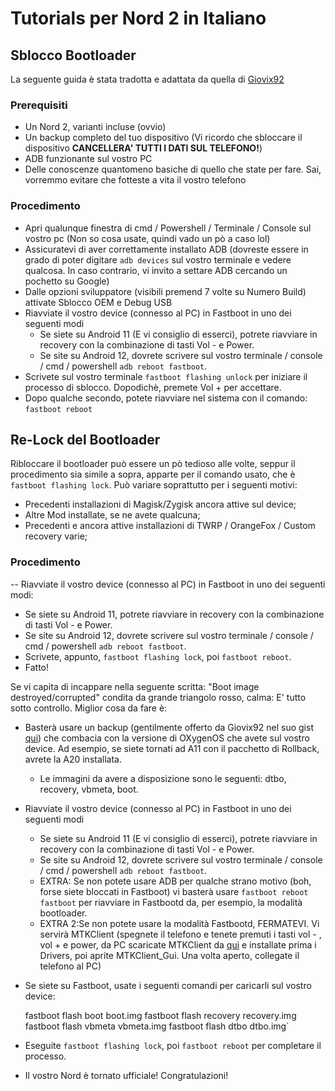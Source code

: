 # Tutorials per Nord 2 in Italiano 

## Sblocco Bootloader 
La seguente guida è stata tradotta e adattata da quella di [Giovix92](https://gist.githubusercontent.com/Giovix92/c7e69123dbc51adf3f3a26f9c3c0208e/raw/67f889028f68d929b7ada0db846980fb599a2253/Nord2Guides.md)

### Prerequisiti

- Un Nord 2, varianti incluse (ovvio) 
- Un backup completo del tuo dispositivo (Vi ricordo che sbloccare il dispositivo **CANCELLERA' TUTTI I DATI SUL TELEFONO!**)
- ADB funzionante sul vostro PC
- Delle conoscenze quantomeno basiche di quello che state per fare. Sai, vorremmo evitare che fotteste a vita il vostro telefono 

### Procedimento

- Apri qualunque finestra di cmd / Powershell / Terminale / Console sul vostro pc (Non so cosa usate, quindi vado un pò a caso lol) 
- Assicuratevi di aver correttamente installato ADB (dovreste essere in grado di poter digitare `adb devices` sul vostro terminale e vedere qualcosa. In caso contrario, vi invito a settare ADB cercando un pochetto su Google)
- Dalle opzioni sviluppatore (visibili premend 7 volte su Numero Build) attivate Sblocco OEM e Debug USB
- Riavviate il vostro device (connesso al PC) in Fastboot in uno dei seguenti modi
  - Se siete su Android 11 (E vi consiglio di esserci), potrete riavviare in recovery con la combinazione di tasti Vol - e Power.
  - Se site su Android 12, dovrete scrivere sul vostro terminale / console / cmd / powershell `adb reboot fastboot`.
- Scrivete sul vostro terminale `fastboot flashing unlock` per iniziare il processo di sblocco. Dopodichè, premete Vol + per accettare.
- Dopo qualche secondo, potete riavviare nel sistema con il comando: `fastboot reboot`

## Re-Lock del Bootloader

Ribloccare il bootloader può essere un pò tedioso alle volte, seppur il procedimento sia simile a sopra, apparte per il comando usato, che è  `fastboot flashing lock`. Può variare soprattutto per i seguenti motivi:

- Precedenti installazioni di Magisk/Zygisk ancora attive sul device;
- Altre Mod installate, se ne avete qualcuna;
- Precedenti e ancora attive installazioni di TWRP / OrangeFox / Custom recovery varie;

### Procedimento
-- Riavviate il vostro device (connesso al PC) in Fastboot in uno dei seguenti modi:
  - Se siete su Android 11, potrete riavviare in recovery con la combinazione di tasti Vol - e Power.
  - Se site su Android 12, dovrete scrivere sul vostro terminale / console / cmd / powershell `adb reboot fastboot`.
- Scrivete, appunto, `fastboot flashing lock`, poi `fastboot reboot`.
- Fatto!

Se vi capita di incappare nella seguente scritta: "Boot image destroyed/corrupted" condita da grande triangolo rosso, calma: E' tutto sotto controllo. Miglior cosa da fare è:

- Basterà usare un backup (gentilmente offerto da Giovix92 nel suo gist [qui](https://files.giovix92.workers.dev/0:/OnePlus%20Nord%202/Stock%20ROMs/)) che combacia con la versione di OXygenOS che avete sul vostro device. Ad esempio, se siete tornati ad A11 con il pacchetto di Rollback, avrete la A20 installata.
  - Le immagini da avere a disposizione sono le seguenti: dtbo, recovery, vbmeta, boot.
- Riavviate il vostro device (connesso al PC) in Fastboot in uno dei seguenti modi
  - Se siete su Android 11 (E vi consiglio di esserci), potrete riavviare in recovery con la combinazione di tasti Vol - e Power.
  - Se site su Android 12, dovrete scrivere sul vostro terminale / console / cmd / powershell `adb reboot fastboot`.
  - EXTRA: Se non potete usare ADB per qualche strano motivo (boh, forse siete bloccati in Fastboot) vi basterà usare `fastboot reboot fastboot` per riavviare in Fastbootd da, per esempio, la modalità bootloader.
  - EXTRA 2:Se non potete usare la modalità Fastbootd, FERMATEVI. Vi servirà MTKClient (spegnete il telefono e tenete premuti i tasti vol - , vol + e power, da PC scaricate MTKClient da [qui](https://t.me/OnePlusNord2GlobalOfficial/156958) e installate prima i Drivers, poi aprite MTKClient_Gui. Una volta aperto, collegate il telefono al PC)
- Se siete su Fastboot, usate i seguenti comandi per caricarli sul vostro device: 
  
  fastboot flash boot boot.img
  fastboot flash recovery recovery.img
  fastboot flash vbmeta vbmeta.img
  fastboot flash dtbo dtbo.img`
  
- Eseguite `fastboot flashing lock`, poi `fastboot reboot` per completare il processo.
- Il vostro Nord è tornato ufficiale! Congratulazioni!
